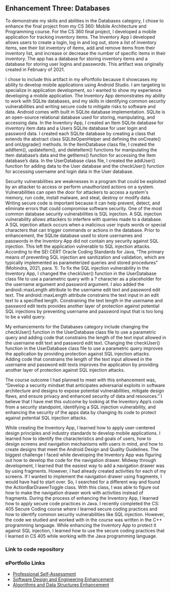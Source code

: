 ## Enhancement Three: Databases
To demonstrate my skills and abilities in the Databases category, I chose to enhance the final project from my CS 360: Mobile Architecture and Programming course. For the CS 360 final project, I developed a mobile application for tracking inventory items. The Inventory App I developed allows users to create a login, log in and log out, store a list of inventory items, see their list inventory of items, add and remove items from their inventory list, and increase or decrease the number of specific items in their inventory. The app has a database for storing inventory items and a database for storing user logins and passwords. This artifact was originally created in February of 2021.

I chose to include this artifact in my ePortfolio because it showcases my ability to develop mobile applications using Android Studio. I am targeting to specialize in application development, so I wanted to show my experience developing a mobile application. The Inventory App demonstrates my ability to work with SQLite databases, and my skills in identifying common security vulnerabilities and writing secure code to mitigate risks to software and data. Android comes with built in SQLite database implementation. SQLite is an open-source relational database used for storing, manipulating, and accessing data. In the Inventory App, I created an Item SQLite database for inventory item data and a Users SQLite database for user login and password data. I created each SQLite database by creating a class that extends the abstract class SQLiteOpenHelper and defining the onCreate() and onUpgrade() methods. In the ItemDatabase class file, I created the addItem(), updateItem(), and deleteItem() functions for manipulating the Item database’s data and the getItems() function for accessing the Item database’s data. In the UserDatabase class file, I created the addUser() function for adding data to the User database and the checkUser() function for accessing username and login data in the User database. 

Security vulnerabilities are weaknesses in a program that could be exploited by an attacker to access or perform unauthorized actions on a system. Vulnerabilities can open the door for attackers to access a system's memory, run code, install malware, and steal, destroy or modify data. Writing secure code is important because it can help prevent, detect, and eliminate errors that could compromise software security. One of the most common database security vulnerabilities is SQL injection. A SQL injection vulnerability allows attackers to interfere with queries made to a database. A SQL injection attack occurs when a malicious user inputs words or special characters that can trigger commands or actions in the database. Prior to enhancement, the SQLite database used to store usernames and passwords in the Inventory App did not contain any security against SQL injection. This left the application vulnerable to SQL injection attacks. According to the SEI CERT Oracle Coding Standards for Java, “The primary means of preventing SQL injection are sanitization and validation, which are typically implemented as parameterized queries and stored procedures” (Mohindra, 2021, para. 1). To fix the SQL injection vulnerability in the Inventory App, I changed the checkUser() function in the UserDatabase class file to use a parametric query with a ? character as a placeholder for the username argument and password argument. I also added the android::maxLength attribute to the username edit text and password edit text. The android::maxLength attribute constrains the text input in an edit text to a specified length. Constraining the text length in the username and password edit texts provides another layer of protection against potential SQL injections by preventing username and password input that is too long to be a valid query. 

My enhancements for the Databases category include changing the checkUser() function in the UserDatabase class file to use a parametric query and adding code that constrains the length of the text input allowed in the username edit text and password edit text. Changing the checkUser() function in the UserDatabase class file to use a parametric query improves the application by providing protection against SQL injection attacks. Adding code that constrains the length of the text input allowed in the username and password edit texts improves the application by providing another layer of protection against SQL injection attacks. 

The course outcome I had planned to meet with this enhancement was, “Develop a security mindset that anticipates adversarial exploits in software architecture and designs to expose potential vulnerabilities, mitigate design flaws, and ensure privacy and enhanced security of data and resources.”  I believe that I have met this outcome by looking at the Inventory App’s code from a security standpoint, identifying a SQL injection vulnerability, and enhancing the security of the apps data by changing its code to protect against potential SQL injection attacks. 

While creating the Inventory App, I learned how to apply user-centered design principles and industry standards to develop mobile applications. I learned how to identify the characteristics and goals of users, how to design screens and navigation mechanisms with users in mind, and how to create designs that meet the Android Design and Quality Guidelines. The biggest challenge I faced while developing the Inventory App was figuring out how to develop the code for the navigation drawer. Midway through development, I learned that the easiest way to add a navigation drawer was by using fragments. However, I had already created activities for each of my screens. If I wanted to implement the navigation drawer using fragments, I would have had to start over. So, I searched for a different way and found the ActionBarDrawerToggle class. With this class, I was able to figure out how to make the navigation drawer work with activities instead of fragments. During the process of enhancing the Inventory App, I learned how to apply secure code practices in Java. I recently completed the CS: 405 Secure Coding course where I learned secure coding practices and how to identify common security vulnerabilities like SQL injection. However, the code we studied and worked with in the course was written in the C++ programming language. While enhancing the Inventory App to protect it against SQL injection, I learned how to use the secure coding practices that I learned in CS 405 while working with the Java programming language. 

### Link to code repository


### ePortfolio Links
- [Professional Self-Assessment](https://aerielj.github.io/index.html)
- [Software Design and Engineering Enhancement](https://aerielj.github.io/SoftwareDesignAndEngineering.html)
- [Algorithms and Data Structures Enhancement](https://aerielj.github.io/AlgorithmsAndDataStructures.html)
